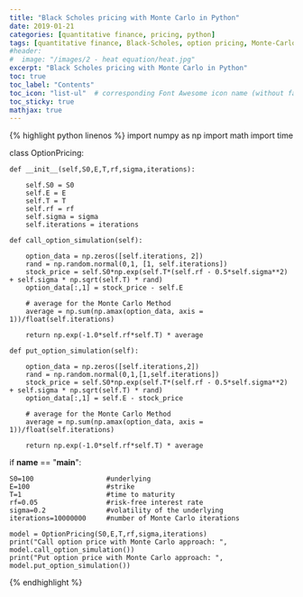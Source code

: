 ```yaml
---
title: "Black Scholes pricing with Monte Carlo in Python"
date: 2019-01-21
categories: [quantitative finance, pricing, python]
tags: [quantitative finance, Black-Scholes, option pricing, Monte-Carlo, python]
#header:
#  image: "/images/2 - heat equation/heat.jpg"
excerpt: "Black Scholes pricing with Monte Carlo in Python"
toc: true
toc_label: "Contents"
toc_icon: "list-ul"  # corresponding Font Awesome icon name (without fa prefix
toc_sticky: true
mathjax: true
---
```


{% highlight python linenos %}
import numpy as np
import math
import time

class OptionPricing:

	def __init__(self,S0,E,T,rf,sigma,iterations):

		self.S0 = S0
		self.E = E
		self.T = T
		self.rf = rf
		self.sigma = sigma
		self.iterations = iterations

	def call_option_simulation(self):

		option_data = np.zeros([self.iterations, 2])
		rand = np.random.normal(0,1, [1, self.iterations])
		stock_price = self.S0*np.exp(self.T*(self.rf - 0.5*self.sigma**2) + self.sigma * np.sqrt(self.T) * rand)
		option_data[:,1] = stock_price - self.E

		# average for the Monte Carlo Method
		average = np.sum(np.amax(option_data, axis = 1))/float(self.iterations)

		return np.exp(-1.0*self.rf*self.T) * average

	def put_option_simulation(self):

		option_data = np.zeros([self.iterations,2])
		rand = np.random.normal(0,1,[1,self.iterations])
		stock_price = self.S0*np.exp(self.T*(self.rf - 0.5*self.sigma**2) + self.sigma * np.sqrt(self.T) * rand)
		option_data[:,1] = self.E - stock_price

		# average for the Monte Carlo Method
		average = np.sum(np.amax(option_data, axis = 1))/float(self.iterations)

		return np.exp(-1.0*self.rf*self.T) * average

if __name__ == "__main__":

	S0=100					#underlying
	E=100					#strike
	T=1						#time to maturity
	rf=0.05					#risk-free interest rate
	sigma=0.2				#volatility of the underlying
	iterations=10000000		#number of Monte Carlo iterations

	model = OptionPricing(S0,E,T,rf,sigma,iterations)
	print("Call option price with Monte Carlo approach: ", model.call_option_simulation())
	print("Put option price with Monte Carlo approach: ", model.put_option_simulation())

{% endhighlight %}

